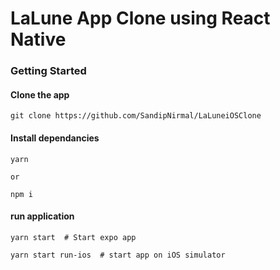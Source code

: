 # LaLune App Clone using React Native

### Getting Started

#### Clone the app

```
git clone https://github.com/SandipNirmal/LaLuneiOSClone
```

#### Install dependancies

```
yarn

or

npm i
```

#### run application

```
yarn start  # Start expo app

yarn start run-ios  # start app on iOS simulator
```
